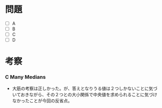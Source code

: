 # 問題
* [ ] A
* [ ] B
* [ ] C
* [ ] D

# 考察
### C Many Medians
- 大筋の考察は正しかった。が、答えとなりうる値は２つしかないことに気づいておきながら、その２つとの大小関係で中央値を求められることに気づけなかったことが今回の反省点。